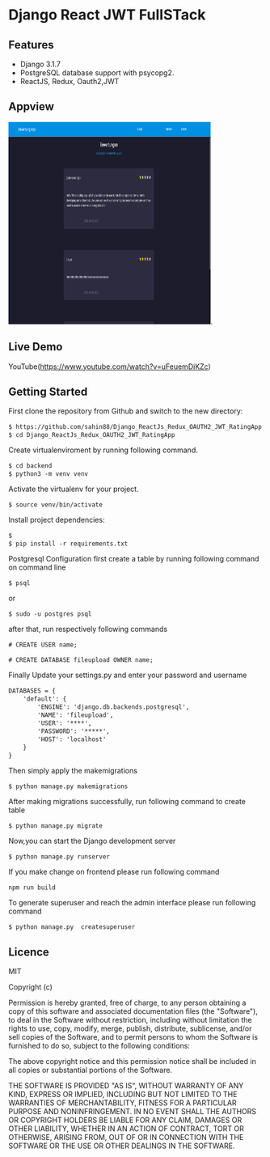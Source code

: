 # Django React  JWT FullSTack 

## Features

- Django 3.1.7
- PostgreSQL database support with psycopg2.
- ReactJS, Redux, Oauth2,JWT

## Appview

<img src="https://github.com/sahin88/Django_ReactJs_Redux_OAUTH2_JWT_RatingApp/blob/main/bewertung.png"  width="400px" height="400px">.

## Live Demo 
YouTube(https://www.youtube.com/watch?v=uFeuemDiKZc)


## Getting Started

First clone the repository from Github and switch to the new directory:

```
$ https://github.com/sahin88/Django_ReactJs_Redux_OAUTH2_JWT_RatingApp
$ cd Django_ReactJs_Redux_OAUTH2_JWT_RatingApp

```

Create virtualenviroment by running following command.

```
$ cd backend 
$ python3 -m venv venv

```

Activate the virtualenv for your project.

```
$ source venv/bin/activate

```

Install project dependencies:

```
$
$ pip install -r requirements.txt

```

Postgresql Configuration first create a table by running following command on command line

```
$ psql

```

or

```
$ sudo -u postgres psql

```

after that, run respectively following commands

```
# CREATE USER name;
```

```
# CREATE DATABASE fileupload OWNER name;
```

Finally Update your settings.py and enter your password and username

```
DATABASES = {
    'default': {
        'ENGINE': 'django.db.backends.postgresql',
        'NAME': 'fileupload',
        'USER': '****',
        'PASSWORD': '*****',
        'HOST': 'localhost'
    }
}

```

Then simply apply the makemigrations

```
$ python manage.py makemigrations

```

After making migrations successfully, run following command to create table

```
$ python manage.py migrate

```

Now,you can start the Django development server

```
$ python manage.py runserver

```
If you  make change on frontend  please run following command 
```
npm run build

```

To generate superuser and reach the admin interface please run following command

```
$ python manage.py  createsuperuser

```

## Licence

MIT

Copyright (c)

Permission is hereby granted, free of charge, to any person obtaining a copy of this software and associated documentation files (the "Software"),
to deal in the Software without restriction, including without limitation the rights to use, copy, modify, merge, publish, distribute, sublicense, and/or sell copies of the Software, and to permit persons to whom the Software is furnished to do so, subject to the following conditions:

The above copyright notice and this permission notice shall be included in all copies or substantial portions of the Software.

THE SOFTWARE IS PROVIDED "AS IS", WITHOUT WARRANTY OF ANY KIND, EXPRESS OR IMPLIED, INCLUDING BUT NOT LIMITED TO THE WARRANTIES OF MERCHANTABILITY,
FITNESS FOR A PARTICULAR PURPOSE AND NONINFRINGEMENT. IN NO EVENT SHALL THE AUTHORS OR COPYRIGHT HOLDERS BE LIABLE FOR ANY CLAIM, DAMAGES OR OTHER LIABILITY, WHETHER IN AN ACTION OF CONTRACT,
TORT OR OTHERWISE, ARISING FROM, OUT OF OR IN CONNECTION WITH THE SOFTWARE OR THE USE OR OTHER DEALINGS IN THE SOFTWARE.
